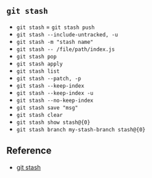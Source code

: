 ## `git stash`

- `git stash` = `git stash push`
- `git stash --include-untracked, -u`
- `git stash -m "stash name"`
- `git stash -- /file/path/index.js`
- `git stash pop`
- `git stash apply`
- `git stash list`
- `git stash --patch, -p`
- `git stash --keep-index`
- `git stash --keep-index -u`
- `git stash --no-keep-index`
- `git stash save "msg"`
- `git stash clear`
- `git stash show stash@{0}`
- `git stash branch my-stash-branch stash@{0}`

## Reference

- [git stash](https://www.atlassian.com/git/tutorials/saving-changes/git-stash)
